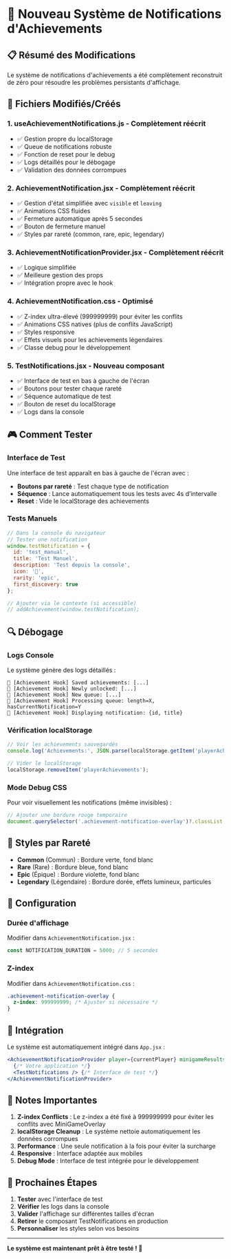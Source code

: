 # 🎯 Nouveau Système de Notifications d'Achievements

## 📋 Résumé des Modifications

Le système de notifications d'achievements a été complètement reconstruit de zéro pour résoudre les problèmes persistants d'affichage.

## 🔧 Fichiers Modifiés/Créés

### 1. **useAchievementNotifications.js** - Complètement réécrit
- ✅ Gestion propre du localStorage
- ✅ Queue de notifications robuste
- ✅ Fonction de reset pour le debug
- ✅ Logs détaillés pour le débogage
- ✅ Validation des données corrompues

### 2. **AchievementNotification.jsx** - Complètement réécrit
- ✅ Gestion d'état simplifiée avec `visible` et `leaving`
- ✅ Animations CSS fluides
- ✅ Fermeture automatique après 5 secondes
- ✅ Bouton de fermeture manuel
- ✅ Styles par rareté (common, rare, epic, legendary)

### 3. **AchievementNotificationProvider.jsx** - Complètement réécrit
- ✅ Logique simplifiée
- ✅ Meilleure gestion des props
- ✅ Intégration propre avec le hook

### 4. **AchievementNotification.css** - Optimisé
- ✅ Z-index ultra-élevé (999999999) pour éviter les conflits
- ✅ Animations CSS natives (plus de conflits JavaScript)
- ✅ Styles responsive
- ✅ Effets visuels pour les achievements légendaires
- ✅ Classe debug pour le développement

### 5. **TestNotifications.jsx** - Nouveau composant
- ✅ Interface de test en bas à gauche de l'écran
- ✅ Boutons pour tester chaque rareté
- ✅ Séquence automatique de test
- ✅ Bouton de reset du localStorage
- ✅ Logs dans la console

## 🎮 Comment Tester

### Interface de Test
Une interface de test apparaît en bas à gauche de l'écran avec :
- **Boutons par rareté** : Test chaque type de notification
- **Séquence** : Lance automatiquement tous les tests avec 4s d'intervalle
- **Reset** : Vide le localStorage des achievements

### Tests Manuels
```javascript
// Dans la console du navigateur
// Tester une notification
window.testNotification = {
  id: 'test_manual',
  title: 'Test Manuel',
  description: 'Test depuis la console',
  icon: '🧪',
  rarity: 'epic',
  first_discovery: true
};

// Ajouter via le contexte (si accessible)
// addAchievement(window.testNotification);
```

## 🔍 Débogage

### Logs Console
Le système génère des logs détaillés :
```
🎯 [Achievement Hook] Saved achievements: [...]
🎯 [Achievement Hook] Newly unlocked: [...]
🎯 [Achievement Hook] New queue: [...]
📢 [Achievement Hook] Processing queue: length=X, hasCurrentNotification=Y
🎉 [Achievement Hook] Displaying notification: {id, title}
```

### Vérification localStorage
```javascript
// Voir les achievements sauvegardés
console.log('Achievements:', JSON.parse(localStorage.getItem('playerAchievements') || '[]'));

// Vider le localStorage
localStorage.removeItem('playerAchievements');
```

### Mode Debug CSS
Pour voir visuellement les notifications (même invisibles) :
```javascript
// Ajouter une bordure rouge temporaire
document.querySelector('.achievement-notification-overlay')?.classList.add('debug');
```

## 🎨 Styles par Rareté

- **Common** (Commun) : Bordure verte, fond blanc
- **Rare** (Rare) : Bordure bleue, fond blanc
- **Epic** (Épique) : Bordure violette, fond blanc
- **Legendary** (Légendaire) : Bordure dorée, effets lumineux, particules

## 🔧 Configuration

### Durée d'affichage
Modifier dans `AchievementNotification.jsx` :
```javascript
const NOTIFICATION_DURATION = 5000; // 5 secondes
```

### Z-index
Modifier dans `AchievementNotification.css` :
```css
.achievement-notification-overlay {
  z-index: 999999999; /* Ajuster si nécessaire */
}
```

## 🚀 Intégration

Le système est automatiquement intégré dans `App.jsx` :
```jsx
<AchievementNotificationProvider player={currentPlayer} minigameResults={minigameResults}>
  {/* Votre application */}
  <TestNotifications /> {/* Interface de test */}
</AchievementNotificationProvider>
```

## 📝 Notes Importantes

1. **Z-index Conflicts** : Le z-index a été fixé à 999999999 pour éviter les conflits avec MiniGameOverlay
2. **localStorage Cleanup** : Le système nettoie automatiquement les données corrompues
3. **Performance** : Une seule notification à la fois pour éviter la surcharge
4. **Responsive** : Interface adaptée aux mobiles
5. **Debug Mode** : Interface de test intégrée pour le développement

## 🎯 Prochaines Étapes

1. **Tester** avec l'interface de test
2. **Vérifier** les logs dans la console
3. **Valider** l'affichage sur différentes tailles d'écran
4. **Retirer** le composant TestNotifications en production
5. **Personnaliser** les styles selon vos besoins

---

**Le système est maintenant prêt à être testé ! 🎉**